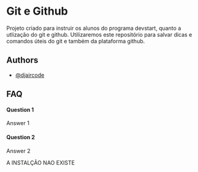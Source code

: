 
# Git e Github

Projeto criado para instruir os alunos do programa devstart, quanto a utlização do git e github. Utilizaremos este repositório para salvar dicas e comandos úteis do git e também da plataforma github. 


## Authors

- [@djaircode](https://www.github.com/djaircode)


## FAQ

#### Question 1

Answer 1

#### Question 2

Answer 2


A INSTALÇÃO NAO EXISTE
